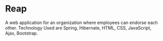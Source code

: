# Reap
A web application for an organization where employees can endorse each other.  Technology Used are Spring, Hibernate, HTML, CSS, JavaScript, Ajax, Bootstrap.
